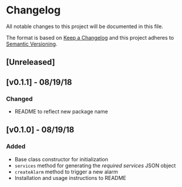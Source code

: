 # Changelog
All notable changes to this project will be documented in this file.

The format is based on [Keep a Changelog](http://keepachangelog.com/en/1.0.0/)
and this project adheres to [Semantic Versioning](http://semver.org/spec/v2.0.0.html).

## [Unreleased]

## [v0.1.1] - 08/19/18
### Changed
- README to reflect new package name

## [v0.1.0] - 08/19/18
### Added
- Base class constructor for initialization
- `services` method for generating the *required services* JSON object
- `createAlarm` method to trigger a new alarm
- Installation and usage instructions to README